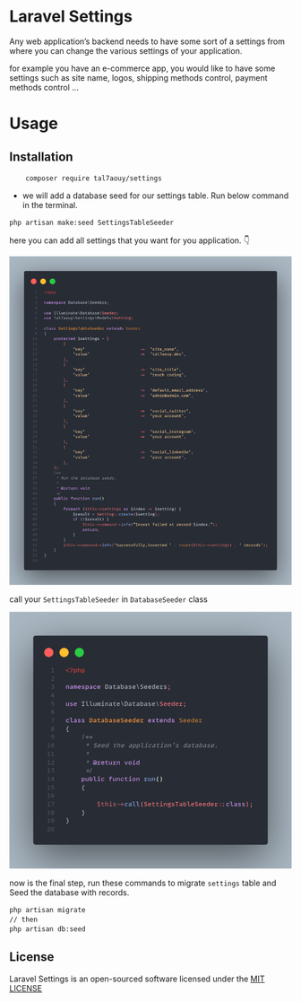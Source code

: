 # Laravel Settings

Any web application’s backend needs to have some sort of a settings from where you can change the various settings of your application.

for example you have an e-commerce app, you would like to have some settings such as site name, logos, shipping methods control, payment methods control ...

# Usage

## Installation

```bash
    composer require tal7aouy/settings
```

-   we will add a database seed for our settings table. Run below command in the terminal.

```bash
php artisan make:seed SettingsTableSeeder
```

here you can add all settings that you want for you application. 👇

![Screenshot - Seeder](code.png)

call your `SettingsTableSeeder` in `DatabaseSeeder` class

![Screenshot - Seeder](code2.png)

now is the final step, run these commands to migrate `settings` table and Seed the database with records.

```bash
php artisan migrate
// then
php artisan db:seed
```

## License

Laravel Settings is an open-sourced software licensed under the [MIT LICENSE](LICENSE)

